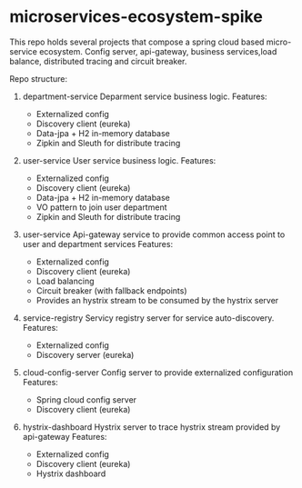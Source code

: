 # microservices-ecosystem-spike
This repo holds several projects that compose a spring cloud based micro-service ecosystem. Config server, api-gateway, business services,load balance, distributed tracing and circuit breaker.

Repo structure:

1. department-service
  Deparment service business logic. 
  Features: 
    * Externalized config
    * Discovery client (eureka)
    * Data-jpa + H2 in-memory database
    * Zipkin and Sleuth for distribute tracing
    
2. user-service
  User service business logic. 
  Features: 
    * Externalized config
    * Discovery client (eureka)
    * Data-jpa + H2 in-memory database
    * VO pattern to join user department
    * Zipkin and Sleuth for distribute tracing
    
3. user-service
  Api-gateway service to provide common access point to user and department services 
  Features: 
    * Externalized config
    * Discovery client (eureka)
    * Load balancing
    * Circuit breaker (with fallback endpoints)
    * Provides an hystrix stream to be consumed by the hystrix server
    
4. service-registry
  Servicy registry server for service auto-discovery. 
  Features:
    * Externalized config
    * Discovery server (eureka)
    
5. cloud-config-server
  Config server to provide externalized configuration
  Features:
    * Spring cloud config server
    * Discovery client (eureka)
    
6. hystrix-dashboard
  Hystrix server to trace hystrix stream provided by api-gateway
  Features:
    * Externalized config
    * Discovery client (eureka)
    * Hystrix dashboard
